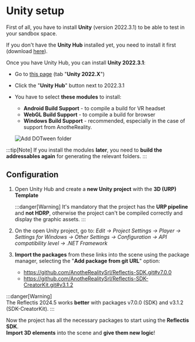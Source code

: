 ﻿---
sidebar_position: 1
---

# Unity setup

First of all, you have to install **Unity** (version 2022.3.1) to be able to test in your sandbox space. 

If you don't have the **Unity Hub** installed yet, you need to install it first (download [here](https://unity.com/download)). 

Once you have Unity Hub, you can install **Unity 2022.3.1**:
- Go to [this page](https://unity.com/releases/editor/archive) (tab "**Unity 2022.X**")
- Click the "**Unity Hub**" button next to 2022.3.1
- You have to select **these modules** to install:
	- **Android Build Support** - to compile a build for VR headset
	- **WebGL Build Support** - to compile a build for browser
	- **Windows Build Support** - recommended, especially in the case of support from AnotheReality.
	
	
	![Add DOTween folder](/img/unitysetup_3.png)
	
:::tip[Note]
If you install the modules **later**, you need to **build the addressables again** for generating the relevant folders.
:::


## Configuration
1. Open Unity Hub and create a **new Unity project** with the **3D (URP) Template**

	:::danger[Warning]
	It's mandatory that the project has the **URP pipeline** and **not HDRP**, otherwise the project can't be compiled correctly and display the graphic assets.
	:::

2. On the open Unity project, go to: _Edit → Project Settings → Player → Settings for Windows → Other Settings → Configuration → API compatibility level → .NET Framework_

3. **Import the packages** from these links into the scene using the package manager, selecting the "**Add package from git URL**" option:
					
	- https://github.com/AnotheRealitySrl/Reflectis-SDK.git#v7.0.0
	- https://github.com/AnotheRealitySrl/Reflectis-SDK-CreatorKit.git#v3.1.2
	
:::danger[Warning]								
	The Reflectis 2024.5 works **better** with packages v7.0.0 (SDK) and v3.1.2 (SDK-CreatorKit).
:::

Now the project has all the necessary packages to start using the **Reflectis SDK**.\
**Import 3D elements** into the scene and **give them new logic**!